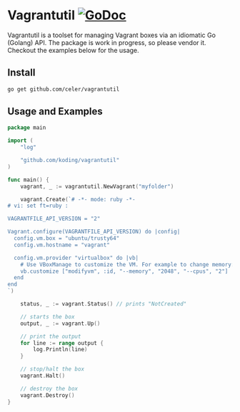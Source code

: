 # Vagrantutil [![GoDoc](http://img.shields.io/badge/go-documentation-blue.svg?style=flat-square)](http://godoc.org/github.com/koding/vagrantutil) 

Vagrantutil is a toolset for managing Vagrant boxes via an idiomatic Go
(Golang) API. The package is work in progress, so please vendor it. Checkout
the examples below for the usage.

## Install

```bash
go get github.com/celer/vagrantutil
```

## Usage and Examples

```go
package main

import (
	"log"

	"github.com/koding/vagrantutil"
)

func main() {
	vagrant, _ := vagrantutil.NewVagrant("myfolder")

	vagrant.Create(`# -*- mode: ruby -*-
# vi: set ft=ruby :

VAGRANTFILE_API_VERSION = "2"

Vagrant.configure(VAGRANTFILE_API_VERSION) do |config|
  config.vm.box = "ubuntu/trusty64"
  config.vm.hostname = "vagrant"

  config.vm.provider "virtualbox" do |vb|
    # Use VBoxManage to customize the VM. For example to change memory:
    vb.customize ["modifyvm", :id, "--memory", "2048", "--cpus", "2"]
  end
end
`)

	status, _ := vagrant.Status() // prints "NotCreated"

	// starts the box
	output, _ := vagrant.Up()

	// print the output
	for line := range output {
		log.Println(line)
	}

	// stop/halt the box
	vagrant.Halt()

	// destroy the box
	vagrant.Destroy()
}
```
